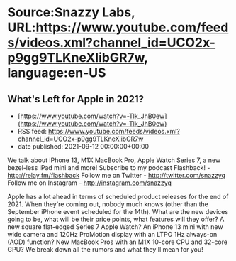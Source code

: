 # Source:Snazzy Labs, URL:https://www.youtube.com/feeds/videos.xml?channel_id=UCO2x-p9gg9TLKneXlibGR7w, language:en-US

## What's Left for Apple in 2021?
 - [https://www.youtube.com/watch?v=-Tlk_JhB0ew](https://www.youtube.com/watch?v=-Tlk_JhB0ew)
 - RSS feed: https://www.youtube.com/feeds/videos.xml?channel_id=UCO2x-p9gg9TLKneXlibGR7w
 - date published: 2021-09-12 00:00:00+00:00

We talk about iPhone 13, M1X MacBook Pro, Apple Watch Series 7, a new bezel-less iPad mini and more!
Subscribe to my podcast Flashback! - http://relay.fm/flashback
Follow me on Twitter - http://twitter.com/snazzyq
Follow me on Instagram - http://instagram.com/snazzyq

Apple has a lot ahead in terms of scheduled product releases for the end of 2021. When they're coming out, nobody much knows (other than the September iPhone event scheduled for the 14th). What are the new devices going to be, what will be their price points, what features will they offer? A new square flat-edged Series 7 Apple Watch? An iPhone 13 mini with new wide camera and 120Hz ProMotion display with an LTPO 1Hz always-on (AOD) function? New MacBook Pros with an M1X 10-core CPU and 32-core GPU? We break down all the rumors and what they'll mean for you!

